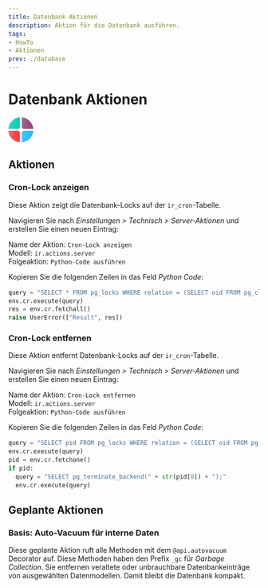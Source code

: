 ```yaml
---
title: Datenbank Aktionen
description: Aktion für die Datenbank ausführen.
tags:
- HowTo
- Aktionen
prev: ./database
---
```

# Datenbank Aktionen
![icons_odoo_apps](attachments/icons_odoo_apps.png)

## Aktionen

### Cron-Lock anzeigen

Diese Aktion zeigt die Datenbank-Locks auf der `ir_cron`-Tabelle.

Navigieren Sie nach *Einstellungen > Technisch > Server-Aktionen* und erstellen Sie einen neuen Eintrag:

Name der Aktion: `Cron-Lock anzeigen`\
Modell: `ir.actions.server`\
Folgeaktion: `Python-Code ausführen`

Kopieren Sie die folgenden Zeilen in das Feld *Python Code*:

```python
query = "SELECT * FROM pg_locks WHERE relation = (SELECT oid FROM pg_class WHERE relname = 'ir_cron');"
env.cr.execute(query)
res = env.cr.fetchall()
raise UserError(["Result", res])
```

### Cron-Lock entfernen

Diese Aktion entfernt Datenbank-Locks auf der `ir_cron`-Tabelle.

Navigieren Sie nach *Einstellungen > Technisch > Server-Aktionen* und erstellen Sie einen neuen Eintrag:

Name der Aktion: `Cron-Lock entfernen`\
Modell: `ir.actions.server`\
Folgeaktion: `Python-Code ausführen`

Kopieren Sie die folgenden Zeilen in das Feld *Python Code*:

```python
query = "SELECT pid FROM pg_locks WHERE relation = (SELECT oid FROM pg_class WHERE relname = 'ir_cron');"
env.cr.execute(query)            
pid = env.cr.fetchone()
if pid:
  query = "SELECT pg_terminate_backend(" + str(pid[0]) + ");"
  env.cr.execute(query)
```

## Geplante Aktionen

### Basis: Auto-Vacuum für interne Daten 

Diese geplante Aktion ruft alle Methoden mit dem `@api.autovacuum` Decorator auf. Diese Methoden haben den Prefix `_gc` für *Garbage Collection*. Sie entfernen veraltete oder unbrauchbare Datenbankeinträge von ausgewählten Datenmodellen. Damit bleibt die Datenbank kompakt.